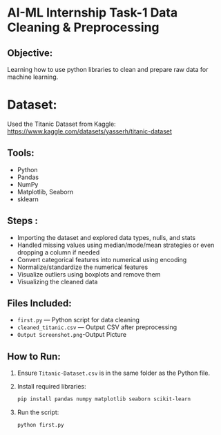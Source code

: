 # AI-ML Internship Task-1   Data Cleaning & Preprocessing

## Objective: 
Learning how to use python libraries to clean and prepare raw data for machine learning.
# Dataset: 
Used the Titanic Dataset from Kaggle: https://www.kaggle.com/datasets/yasserh/titanic-dataset
## Tools:
- Python
- Pandas
- NumPy
- Matplotlib, Seaborn
- sklearn
## Steps :
- Importing the dataset and explored data types, nulls, and stats
- Handled missing values using median/mode/mean strategies or even dropping a column if needed
- Convert categorical features into numerical using encoding
- Normalize/standardize the numerical features
- Visualize outliers using boxplots and remove them
- Visualizing the cleaned data
## Files Included:
- `first.py` — Python script for data cleaning
- `cleaned_titanic.csv` — Output CSV after preprocessing
- `Output Screenshot.png`-Output Picture

## How to Run:
1. Ensure `Titanic-Dataset.csv` is in the same folder as the Python file.
2. Install required libraries:
   ```bash
   pip install pandas numpy matplotlib seaborn scikit-learn
3. Run the script:

   ```bash
   python first.py
